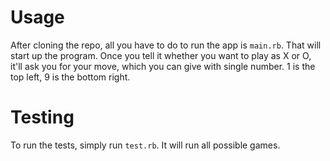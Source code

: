 Usage
=====

After cloning the repo, all you have to do to run the app is `main.rb`. That will start up the program. Once you tell it whether you want to play as X or O, it'll ask you for your move, which you can give with single number. 1 is the top left, 9 is the bottom right.

Testing
=======

To run the tests, simply run `test.rb`. It will run all possible games.
